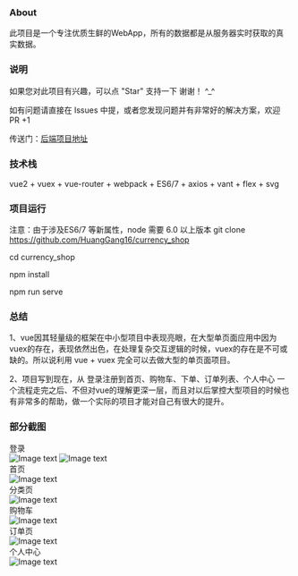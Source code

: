 ### About
此项目是一个专注优质生鲜的WebApp，所有的数据都是从服务器实时获取的真实数据。

### 说明
如果您对此项目有兴趣，可以点 "Star" 支持一下 谢谢！ ^_^

如有问题请直接在 Issues 中提，或者您发现问题并有非常好的解决方案，欢迎 PR +1

传送门：<a href="https://github.com/HuangGang16/currencyServer">后端项目地址</a>

### 技术栈
vue2 + vuex + vue-router + webpack + ES6/7 + axios + vant + flex + svg 
 
### 项目运行
注意：由于涉及ES6/7 等新属性，node 需要 6.0 以上版本
git clone https://github.com/HuangGang16/currency_shop

cd currency_shop

npm install

npm run serve 
 
 
### 总结
1、vue因其轻量级的框架在中小型项目中表现亮眼，在大型单页面应用中因为vuex的存在，表现依然出色，在处理复杂交互逻辑的时候，vuex的存在是不可或缺的。所以说利用 vue + vuex 完全可以去做大型的单页面项目。

2、项目写到现在，从 登录注册到首页、购物车、下单、订单列表、个人中心 一个流程走完之后、不但对vue的理解更深一层，而且对以后掌控大型项目的时候也有非常多的帮助，做一个实际的项目才能对自己有很大的提升。
 
### 部分截图
登录<br>
![Image text](https://raw.githubusercontent.com/HuangGang16/currency_shop/master/src/images/screenshots/%E7%99%BB%E5%BD%95%E6%A8%A1%E5%BC%8F.png)
![Image text](https://raw.githubusercontent.com/HuangGang16/currency_shop/master/src/images/screenshots/%E6%89%8B%E6%9C%BA%E7%99%BB%E5%BD%95.png)
<br>首页<br>
![Image text](https://raw.githubusercontent.com/HuangGang16/currency_shop/master/src/images/screenshots/%E9%A6%96%E9%A1%B5.png)
<br>分类页<br>
![Image text](https://raw.githubusercontent.com/HuangGang16/currency_shop/master/src/images/screenshots/%E5%88%86%E7%B1%BB.png)
<br>购物车<br>
![Image text](https://raw.githubusercontent.com/HuangGang16/currency_shop/master/src/images/screenshots/%E8%B4%AD%E7%89%A9%E8%BD%A6.png)
<br>订单页<br>
![Image text](https://raw.githubusercontent.com/HuangGang16/currency_shop/master/src/images/screenshots/%E8%AE%A2%E5%8D%95%E7%AE%A1%E7%90%86.png)
<br>个人中心<br>
![Image text](https://raw.githubusercontent.com/HuangGang16/currency_shop/master/src/images/screenshots/%E4%B8%AA%E4%BA%BA%E4%B8%AD%E5%BF%83.png)
